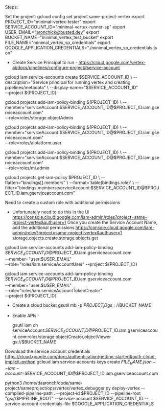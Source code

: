 
Steps:

Set the project:
gcloud config set project same-project-vertex
export PROJECT_ID="minimal-vertex-tester"
export SERVICE_ACCOUNT_ID="minimal-vertex-runner-sp"
export USER_EMAIL="aronchick@busted.dev"
export BUCKET_NAME="minimal_vertex_test_bucket"
export FILE_NAME="minimal_vertex_sp_credentials"
export GOOGLE_APPLICATION_CREDENTIALS="./minimal_vertex_sp_credentials.json"

- Create Service Principal to run - https://cloud.google.com/vertex-ai/docs/pipelines/configure-project#service-account

gcloud iam service-accounts create $SERVICE_ACCOUNT_ID \
--description="Service principal for running vertex and creating pipelines/metadata" \
--display-name="$SERVICE_ACCOUNT_ID" \
--project ${PROJECT_ID}

gcloud projects add-iam-policy-binding ${PROJECT_ID} \
    --member="serviceAccount:$SERVICE_ACCOUNT_ID@$PROJECT_ID.iam.gserviceaccount.com" \
    --role=roles/storage.objectAdmin

gcloud projects add-iam-policy-binding ${PROJECT_ID} \
    --member="serviceAccount:$SERVICE_ACCOUNT_ID@$PROJECT_ID.iam.gserviceaccount.com" \
    --role=roles/aiplatform.user

gcloud projects add-iam-policy-binding ${PROJECT_ID} \
    --member="serviceAccount:$SERVICE_ACCOUNT_ID@$PROJECT_ID.iam.gserviceaccount.com" \
    --role=roles/ml.admin

gcloud projects get-iam-policy $PROJECT_ID \
    --flatten="bindings[].members" \
    --format='table(bindings.role)' \
    --filter="bindings.members:serviceAccount:$SERVICE_ACCOUNT_ID@$PROJECT_ID.iam.gserviceaccount.com"


Need to create a custom role with additional permissions
- Unfortunately need to do this in the UI
https://console.cloud.google.com/iam-admin/roles?project=same-project-vertex&authuser=1
Once you create the Service Account Name, add the additional permissions
https://console.cloud.google.com/iam-admin/roles?project=same-project-vertex&authuser=1
storage.objects.create
storage.objects.get

gcloud iam service-accounts add-iam-policy-binding \
    $SERVICE_ACCOUNT_ID@$PROJECT_ID.iam.gserviceaccount.com \
    --member="user:$USER_EMAIL" \
    --role="roles/iam.serviceAccountUser"
    --project ${PROJECT_ID}

gcloud iam service-accounts add-iam-policy-binding \
    $SERVICE_ACCOUNT_ID@$PROJECT_ID.iam.gserviceaccount.com \
    --member="user:$USER_EMAIL" \
    --role="roles/iam.serviceAccountTokenCreator" \
    --project ${PROJECT_ID}

- Create a cloud bucket
gsutil mb -p $PROJECT_ID gs://$BUCKET_NAME
- Enable APIs -


    gsutil iam ch \
    serviceAccount:$SERVICE_ACCOUNT_ID@$PROJECT_ID.iam.gserviceaccount.com:roles/storage.objectCreator,objectViewer \
    gs://$BUCKET_NAME

Download the service account credentials
https://cloud.google.com/docs/authentication/getting-started#auth-cloud-implicit-python
gcloud iam service-accounts keys create $FILE_NAME.json --iam-account=$SERVICE_ACCOUNT_ID@$PROJECT_ID.iam.gserviceaccount.com

python3 /home/daaronch/code/same-project/sameproject/ops/vertex/vertex_debugger.py deploy-vertex --compiled-pipeline-path . --project-id $PROJECT_ID --pipeline-root "gs://$PIPELINE_ROOT" --service-account $SERVICE_ACCOUNT_ID --service-account-credentials-file $GOOGLE_APPLICATION_CREDENTIALS
